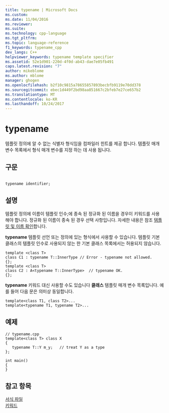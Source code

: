 ```yaml
---
title: typename | Microsoft Docs
ms.custom: 
ms.date: 11/04/2016
ms.reviewer: 
ms.suite: 
ms.technology: cpp-language
ms.tgt_pltfrm: 
ms.topic: language-reference
f1_keywords: typename_cpp
dev_langs: C++
helpviewer_keywords: typename template specifier
ms.assetid: 52e1d901-220d-4f0d-ab43-dae7e05fb491
caps.latest.revision: "7"
author: mikeblome
ms.author: mblome
manager: ghogen
ms.openlocfilehash: b2f10c9815a78655857893becbfb9119e70dd378
ms.sourcegitcommit: ebec1d449f2bd98aa851667c2bfeb7e27ce657b2
ms.translationtype: MT
ms.contentlocale: ko-KR
ms.lasthandoff: 10/24/2017
---
```

# <a name="typename"></a>typename
템플릿 정의에 알 수 없는 식별자 형식임을 컴파일러 힌트를 제공 합니다. 템플릿 매개 변수 목록에서 형식 매개 변수를 지정 하는 데 사용 됩니다.  
  
## <a name="syntax"></a>구문  
  
```  
  
typename identifier;  
```  
  
## <a name="remarks"></a>설명  
 템플릿 정의에 이름이 템플릿 인수;에 종속 된 정규화 된 이름을 경우이 키워드를 사용 해야 합니다. 정규화 된 이름이 종속 된 경우 선택 사항입니다. 자세한 내용은 참조 [템플릿 및 이름 확인](../cpp/templates-and-name-resolution.md)합니다.  
  
 **typename** 템플릿 선언 또는 정의에 있는 형식에서 사용할 수 있습니다. 템플릿 기본 클래스의 템플릿 인수로 사용되지 않는 한 기본 클래스 목록에서는 허용되지 않습니다.  
  
```  
template <class T>  
class C1 : typename T::InnerType // Error - typename not allowed.  
{};  
template <class T>  
class C2 : A<typename T::InnerType>  // typename OK.  
{};  
```  
  
 **typename** 키워드 대신 사용할 수도 있습니다 **클래스** 템플릿 매개 변수 목록입니다. 예를 들어 다음 문은 의미상 동일합니다.  
  
```  
template<class T1, class T2>...  
template<typename T1, typename T2>...  
```  
  
## <a name="example"></a>예제  
  
```  
// typename.cpp  
template<class T> class X  
{  
   typename T::Y m_y;   // treat Y as a type  
};  
  
int main()  
{  
}  
```  
  
## <a name="see-also"></a>참고 항목  
 [서식 파일](../cpp/templates-cpp.md)   
 [키워드](../cpp/keywords-cpp.md)